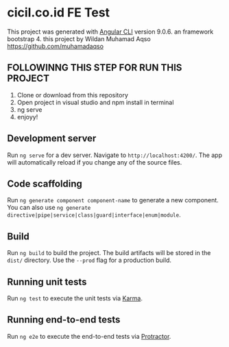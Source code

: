 # cicil.co.id FE Test

This project was generated with [Angular CLI](https://github.com/angular/angular-cli) version 9.0.6. an framework bootstrap 4. this project by Wildan Muhamad Aqso https://github.com/muhamadaqso

## FOLLOWINNG THIS STEP FOR RUN THIS PROJECT

1. Clone or download from this repository
2. Open project in visual studio and npm install in terminal
3. ng serve
4. enjoyy!


## Development server

Run `ng serve` for a dev server. Navigate to `http://localhost:4200/`. The app will automatically reload if you change any of the source files.

## Code scaffolding

Run `ng generate component component-name` to generate a new component. You can also use `ng generate directive|pipe|service|class|guard|interface|enum|module`.

## Build

Run `ng build` to build the project. The build artifacts will be stored in the `dist/` directory. Use the `--prod` flag for a production build.

## Running unit tests

Run `ng test` to execute the unit tests via [Karma](https://karma-runner.github.io).

## Running end-to-end tests

Run `ng e2e` to execute the end-to-end tests via [Protractor](http://www.protractortest.org/).

